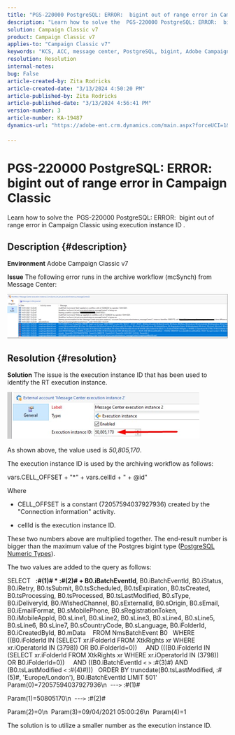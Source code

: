 ```yaml
---
title: "PGS-220000 PostgreSQL: ERROR:  bigint out of range error in Campaign Classic"
description: "Learn how to solve the  PGS-220000 PostgreSQL: ERROR:  bigint out of range error in Campaign Classic"
solution: Campaign Classic v7
product: Campaign Classic v7
applies-to: "Campaign Classic v7"
keywords: "KCS, ACC, message center, PostgreSQL, bigint, Adobe Campaign Classic v7, PGS-220000, ERROR: bigint out of range, troubleshooting"
resolution: Resolution
internal-notes: 
bug: False
article-created-by: Zita Rodricks
article-created-date: "3/13/2024 4:50:20 PM"
article-published-by: Zita Rodricks
article-published-date: "3/13/2024 4:56:41 PM"
version-number: 3
article-number: KA-19487
dynamics-url: "https://adobe-ent.crm.dynamics.com/main.aspx?forceUCI=1&pagetype=entityrecord&etn=knowledgearticle&id=f1155bc4-59e1-ee11-904d-6045bd0065b6"

---
```

# PGS-220000 PostgreSQL: ERROR:  bigint out of range error in Campaign Classic


Learn how to solve the  PGS-220000 PostgreSQL: ERROR:  bigint out of range error in Campaign Classic using execution instance ID .

## Description {#description}


<b>Environment</b>
 Adobe Campaign Classic v7

<b>Issue</b>
 The following error runs in the archive workflow (mcSynch) from Message Center:

![](assets/___f3155bc4-59e1-ee11-904d-6045bd0065b6___.png)




## Resolution {#resolution}


<b>Solution</b>
The issue is the execution instance ID that has been used to identify the RT execution instance.

![](assets/b19e48ed-65d1-ec11-a7b5-00224809c556.png)

As shown above, the value used is *50,805,170*.

The execution instance ID is used by the archiving workflow as follows:

vars.CELL_OFFSET + "\*" + vars.cellId + " + @id"

Where

- CELL_OFFSET is a constant (72057594037927936) created by the "Connection information" activity.

- cellId is the execution instance ID.

These two numbers above are multiplied together. The end-result number is bigger than the maximum value of the Postgres bigint type ([PostgreSQL Numeric Types](https://www.postgresql.org/docs/10/datatype-numeric.html)).

The two values are added to the query as follows:

SELECT   <b>:#(1)# \* :#(2)# + B0.iBatchEventId</b>, B0.iBatchEventId, B0.iStatus, B0.iRetry, B0.tsSubmit, B0.tsScheduled, B0.tsExpiration, B0.tsCreated, B0.tsProcessing, B0.tsProcessed, B0.tsLastModified, B0.sType, B0.iDeliveryId, B0.iWishedChannel, B0.sExternalId, B0.sOrigin, B0.sEmail, B0.iEmailFormat, B0.sMobilePhone, B0.sRegistrationToken, B0.iMobileAppId, B0.sLine1, B0.sLine2, B0.sLine3, B0.sLine4, B0.sLine5, B0.sLine6, B0.sLine7, B0.sCountryCode, B0.sLanguage, B0.iFolderId, B0.iCreatedById, B0.mData 
  FROM NmsBatchEvent B0 
 WHERE ((B0.iFolderId IN (SELECT xr.iFolderId FROM XtkRights xr WHERE xr.iOperatorId IN (3798)) OR B0.iFolderId=0)) 
   AND (((B0.iFolderId IN (SELECT xr.iFolderId FROM XtkRights xr WHERE xr.iOperatorId IN (3798)) OR B0.iFolderId=0)) 
   AND ((B0.iBatchEventId `<` `>`  :#(3)#) AND (B0.tsLastModified `<`  :#(4)#))) 
 ORDER BY truncdate(B0.tsLastModified, :#(5)#, 'Europe/London'), B0.iBatchEventId LIMIT 501' 
   
Param(0)=72057594037927936\n  ---`>`  :#(1)#

Param(1)=50805170\n  ---`>`  :#(2)#

Param(2)=0\n  Param(3)=09/04/2021 05:00:26\n  Param(4)=1

The solution is to utilize a smaller number as the execution instance ID.

